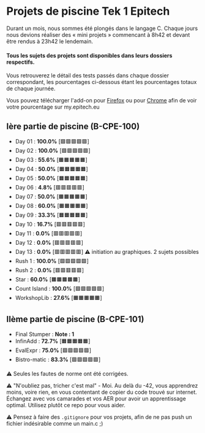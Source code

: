 # Projets de piscine Tek 1 Epitech

Durant un mois, nous sommes été plongés dans le langage C. Chaque jours nous devions réaliser des « mini projets » commencant à 8h42 et devant être rendus à 23h42 le lendemain.

#### Tous les sujets des projets sont disponibles dans leurs dossiers respectifs.

Vous retrouverez le détail des tests passés dans chaque dossier correspondant, les pourcentages ci-dessous étant les pourcentages totaux de chaque journée.

Vous pouvez télécharger l'add-on pour [Firefox](https://addons.mozilla.org/fr/firefox/addon/my-epitech-percentages/) ou pour [Chrome](https://chrome.google.com/webstore/detail/myepitech/hnkcafanoncncpkgboikhhikdomenepb) afin de voir votre pourcentage sur my.epitech.eu

## Ière partie de piscine (B-CPE-100)

- Day 01 : **100.0%** [:green_square::green_square::green_square::green_square::green_square:]
- Day 02 : **100.0%** [:green_square::green_square::green_square::green_square::green_square:]
- Day 03 :  **55.6%** [:orange_square::orange_square::orange_square::orange_square::orange_square:]
- Day 04 :  **50.0%** [:orange_square::orange_square::orange_square::orange_square::orange_square:]
- Day 05 :  **50.0%** [:orange_square::orange_square::orange_square::orange_square::orange_square:]
- Day 06 :   **4.8%** [:red_square::red_square::red_square::red_square::red_square:]
- Day 07 :  **50.0%** [:orange_square::orange_square::orange_square::orange_square::orange_square:]
- Day 08 :  **60.0%** [:orange_square::orange_square::orange_square::orange_square::orange_square:]
- Day 09 :  **33.3%** [:orange_square::orange_square::orange_square::orange_square::orange_square:]
- Day 10 :  **16.7%** [:red_square::red_square::red_square::red_square::red_square:]
- Day 11 :   **0.0%** [:red_square::red_square::red_square::red_square::red_square:]
- Day 12 :   **0.0%** [:red_square::red_square::red_square::red_square::red_square:]
- Day 13 :   **0.0%** [:red_square::red_square::red_square::red_square::red_square:] :warning: initiation au graphiques. 2 sujets possibles
- Rush 1 : **100.0%** [:green_square::green_square::green_square::green_square::green_square:]
- Rush 2 :   **0.0%** [:red_square::red_square::red_square::red_square::red_square:]
- Star :    **60.0%** [:orange_square::orange_square::orange_square::orange_square::orange_square:]
- Count Island : **100.0%** [:green_square::green_square::green_square::green_square::green_square:]
- WorkshopLib :   **27.6%** [:orange_square::orange_square::orange_square::orange_square::orange_square:]

## IIème partie de piscine (B-CPE-101)

- Final Stumper : **Note : 1**
- InfinAdd : **72.7%** [:orange_square::orange_square::orange_square::orange_square::orange_square:]
- EvalExpr : **75.0%** [:green_square::green_square::green_square::green_square::green_square:]
- Bistro-matic : **83.3%** [:green_square::green_square::green_square::green_square::green_square:]

:warning: Seules les fautes de norme ont été corrigées.

:warning: "N'oubliez pas, tricher c'est mal" - Moi. Au delà du -42, vous apprendrez moins, voire rien, en vous contentant de copier du code trouvé sur internet. Échangez avec vos camarades et vos AER pour avoir un apprentissage optimal. Utilisez plutôt ce repo pour vous aider.

:warning: Pensez à faire des `.gitignore` pour vos projets, afin de ne pas push un fichier indésirable comme un main.c ;)
